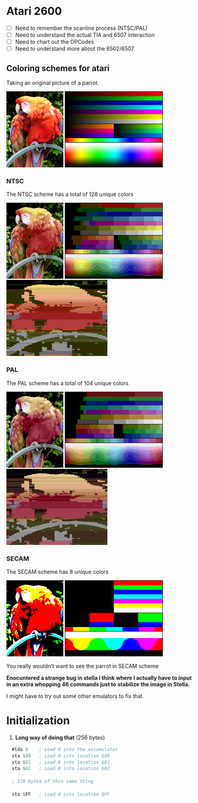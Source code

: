 # Atari 2600

- [ ] Need to remember the scanline process (NTSC/PAL)
- [ ] Need to understand the actual TIA and 6507 interaction
- [ ] Need to chart out the OPCodes
- [ ] Need to understand more about the 6502/6507

## Coloring schemes for atari

Taking an original picture of a parrot.

![Parrot Original](./.images/parrot_og.jpg)
![Original Spectrum](./.images/actual_spec.png)

### NTSC

The NTSC scheme has a total of 128 unique colors

![Parrot NTSC Spectrum](./.images/parrot_ntsc.png)
![NTSC Spectrum](./.images/Atari2600_NTSC_palette_color_test_chart.png)
![Parrot in NTSC](./.images/parrot_to_ntsc.png)


### PAL

The PAL scheme has a total of 104 unique colors

![Parrot PAL Spectrum](./.images/parrot_pal.png)
![PAL Spectrum](./.images/Atari2600_PAL_palette_color_test_chart.png)
![Parrot in PAL](./.images/parrot_to_pal.png)


### SECAM 

The SECAM scheme has 8 unique colors

![Parrot SECAM Spectrum](./.images/parrot_secam.png)
![SECAM Spectrum](./.images/RGB_3bits_palette_color_test_chart.png)

You really wouldn't want to see the parrot in SECAM scheme

**Enocuntered a strange bug in stella I think where I actually have to input in
an extra whopping 46 commands just to stabilize the image in Stella.**

I might have to try out some other emulators to fix that

# Initialization

1. **Long way of doing that** (256 bytes)

```asm
  #lda 0    ; Load 0 into the accumulator
  sta $80   ; Load 0 into location $80
  sta $81   ; Load 0 into location $81
  sta $82   ; Load 0 into location $82

  ; 128 bytes of this same thing

  sta $FF   ; Load 0 into location $FF
```


